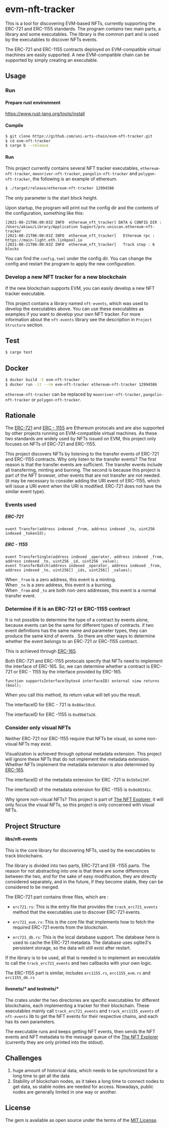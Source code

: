 # evm-nft-tracker
This is a tool for discovering EVM-based NFTs, currently supporting the ERC-721 and ERC-1155 standards.
The program contains two main parts, a library and some executables. The library is the common part and is used by the executables to discover NFTs events.

The ERC-721 and ERC-1155 contracts deployed on EVM-compatible virtual machines are easily supported. A new EVM-compatible chain can be supported by simply creating an executable.

## Usage

### Run

#### Prepare rust environment

https://www.rust-lang.org/tools/install

#### Compile

```bash
$ git clone https://github.com/uni-arts-chain/evm-nft-tracker.git
$ cd evm-nft-tracker
$ cargo b --release
```

#### Run

This project currently contains several NFT tracker executables, `ethereum-nft-tracker`, `moonriver-nft-tracker`, `pangolin-nft-tracker` and `polygon-nft-tracker`, the following is an example of ethereum.

```bash
$ ./target/release/ethereum-nft-tracker 12994586
```

The only parameter is the start block height.

Upon startup, the program will print out the config dir and the contents of the configuration, something like this:

```
[2021-08-21T06:00:03Z INFO  ethereum_nft_tracker] DATA & CONFIG DIR : /Users/akiwu/Library/Application Support/pro.uniscan.ethereum-nft-tracker
[2021-08-21T06:00:03Z INFO  ethereum_nft_tracker]   Ethereum rpc : https://main-light.eth.linkpool.io
[2021-08-21T06:00:03Z INFO  ethereum_nft_tracker]   Track step : 6 blocks
```

You can find the `config.toml` under the config dir. You can change the config and restart the program to apply the new configuration.

### Develop a new NFT tracker for a new blockchain

If the new blockchain supports EVM, you can easily develop a new NFT tracker executable.

This project contains a library named `nft-events`, which was used to develop the executables above. You can use these executables as examples if you want to develop your own NFT tracker. For more information about the `nft-events` library see the description in `Project Structure` section.

## Test

```bash
$ cargo test
```

## Docker

```bash
$ docker build -t evm-nft-tracker .
$ docker run -it --rm evm-nft-tracker ethereum-nft-tracker 12994586
```

`ethereum-nft-tracker` can be replaced by `moonriver-nft-tracker`, `pangolin-nft-tracker` or `polygon-nft-tracker`.

## Rationale

The [ERC-721](https://eips.ethereum.org/EIPS/eip-721) and [ERC - 1155](https://eips.ethereum.org/EIPS/eip-1155) are Ethereum protocals and are also supported by other projects running on EVM-compatible virtual machines. As these two standards are widely used by NFTs issued on EVM, this project only focuses on NFTs of ERC-721 and ERC-1155.

This project discovers NFTs by listening to the transfer events of ERC-721 and ERC-1155 contracts. Why only listen to the transfer events? The first reason is that the transfer events are sufficient. The transfer events include all transferring, minting and burning. The second is because this project is part of the NFT browser, other events that are not transfer are not needed. (it may be necessary to consider adding the URI event of ERC-1155, which will issue a URI event when the URI is modified. ERC-721 does not have the similar event type).

### Events used

##### ERC-721

```
event Transfer(address indexed _from, address indexed _to, uint256 indexed _tokenId);
```

##### ERC - 1155

```
event TransferSingle(address indexed _operator, address indexed _from, address indexed _to, uint256 _id, uint256 _value);
event TransferBatch(address indexed _operator, address indexed _from, address indexed _to, uint256[] _ids, uint256[] _values);
```

When `_from` is a zero address, this event is a minting.  
When `_to` is a zero address, this event is a burning.  
When `_from` and `_to` are both non-zero addresses, this event is a normal transfer event.  

### Determine if it is an ERC-721 or ERC-1155 contract

It is not possible to determine the type of a contract by events alone, because events can be the same for different types of contracts. if two event definitions has the same name and parameter types, they can produce the same kind of events . So there are other ways to determine whether the event belongs to an ERC-721 or ERC-1155 contract.

This is achieved through [ERC-165](https://eips.ethereum.org/EIPS/eip-165).

Both ERC-721 and ERC-1155 protocals specify that NFTs need to implement the interface of ERC-165. So, we can determine whether a contract is ERC-721 or ERC - 1155 by the interface provided by ERC-165.

```
function supportsInterface(bytes4 interfaceID) external view returns (bool);
```

When you call this method, its return value will tell you the result.

The interfaceID for ERC - 721 is `0x80ac58cd`.

The interfaceID for ERC -1155 is `0xd9b67a26`.

### Consider only visual NFTs

Neither ERC-721 nor ERC-1155 require that NFTs be visual, so some non-visual NFTs may exist.

Visualization is achieved through optional metadata extension. This project will ignore these NFTs that do not implement the metadata extension. Whether NFTs implement the metadata extension is also determined by [ERC-165](https://eips.ethereum.org/EIPS/eip-165).

The interfaceID of the metadata extension for ERC -721 is `0x5b5e139f`.

The interfaceID of the metadata extension for ERC -1155 is `0x0e89341c`.

Why ignore non-visual NFTs?  This project is part of [The NFT Explorer](https://github.com/uni-arts-chain/uniscan), it will only focus the visual NFTs, so this project is only concerned with visual NFTs.

## Project Structure

#### libs/nft-events

This is the core library for discovering NFTs, used by the executables to track blockchains.

The library is divided into two parts, ERC-721 and ER -1155 parts. The reason for not abstracting into one is that there are some differences between the two, and for the sake of easy modification, they are directly considered separately, and in the future, if they become stable, they can be considered to be merged.

The ERC-721 part contains three files, which are :  

- `erc721.rs`: This is the entry file that provides the `track_erc721_events` method that the executables use to discover ERC-721 events.

- `erc721_evm.rs`: This is the core file that implements how to fetch the required ERC-721 events from the blockchain.

- `erc721_db.rs`: This is the local database support. The database here is used to cache the ERC-721 metadata. The database uses sqlite3's persistent storage, so the data will still exist after restart.

If the library is to be used, all that is needed is to implement an executable to call the `track_erc721_events`  and two callbacks with your own logic.

The ERC-1155 part is similar, includes `erc1155.rs`, `erc1155_evm.rs` and `erc1155_db.rs` 

#### livenets/* and testnets/*

The crates under the two directories are specific executables for different blockchains, each implementing a tracker for their blockchain. These executables mainly call `track_erc721_events` and `track_erc1155_events` of `nft-events`  lib to get the NFT events for their respective chains, and each has its own parameters.

The executable runs and keeps getting NFT events, then sends the NFT events and NFT metadata to the message queue of the [The NFT Explorer](https://github.com/uni-arts-chain/uniscan) (currently they are only printed into the stdout).


## Challenges

1. huge amount of historical data, which needs to be synchronized for a long time to get all the data
2. Stability of blockchain nodes, as it takes a long time to connect nodes to get data, so stable nodes are needed for access. Nowadays, public nodes are generally limited in one way or another.

## License

The gem is available as open source under the terms of the [MIT License](https://opensource.org/licenses/MIT).
